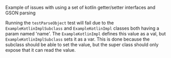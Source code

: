 Example of issues with using a set of kotlin getter/setter interfaces and GSON parsing

Running the `testParseObject` test will fail due to the `ExampleKotlinImplSubclass` and `ExampleKotlinImpl` classes both having a param named 'name'.  The `ExampleKotlinImpl` defines this value as a val, but `ExampleKotlinImplSubclass` sets it as a var.  This is done because the subclass should be able to set the value, but the super class should only expose that it can read the value.
